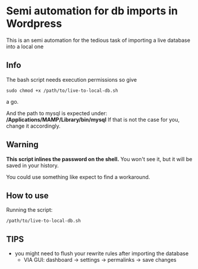# Semi automation for db imports in Wordpress

This is an semi automation for the tedious task of importing a live database into a local one

## Info
The bash script needs execution permissions so give
```
sudo chmod +x /path/to/live-to-local-db.sh
```
a go.

And the path to mysql is expected under: __/Applications/MAMP/Library/bin/mysql__
If that is not the case for you, change it accordingly.

## Warning
__This script inlines the password on the shell.__
You won't see it, but it will be saved in your history.

You could use something like expect to find a workaround.

## How to use
Running the script:
```
/path/to/live-to-local-db.sh
```

## TIPS
* you might need to flush your rewrite rules after importing the database
  * VIA GUI: dashboard -> settings -> permalinks -> save changes
